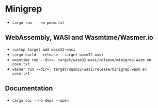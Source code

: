 # Minigrep

- `cargo run -- en poem.txt`

## WebAssembly, WASI and Wasmtime/Wasmer.io

- `rustup target add wasm32-wasi`
- `cargo build --release --target wasm32-wasi`
- `wasmtime run --dir=. target/wasm32-wasi/release/minigrep.wasm en poem.txt`
- `wasmer run --dir=. target/wasm32-wasi/release/minigrep.wasm en poem.txt`

## Documentation

- `cargo doc --no-deps --open`
